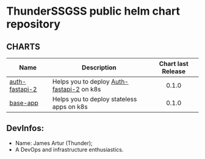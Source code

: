 # ThunderSSGSS public helm chart repository 

## CHARTS
| Name | Description | Chart last Release | 
|------|-------------|:------------------:|
| [auth-fastapi-2](./charts/auth-fastapi-2/) | Helps you to deploy [Auth-fastapi-2](https://github.com/ThunderSSGSS/Auth-fastapi-2) on k8s | 0.1.0 |
| [base-app](./charts/base-app/) | Helps you to deploy stateless apps on k8s | 0.1.0 |

## DevInfos:
- Name: James Artur (Thunder);
- A DevOps and infrastructure enthusiastics.
